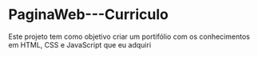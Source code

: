 # PaginaWeb---Curriculo
Este projeto tem como objetivo criar um portifólio com os conhecimentos em HTML, CSS e JavaScript que eu adquiri 
